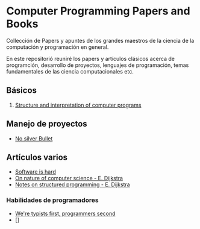 # Computer Programming Papers and Books
Collección de Papers y apuntes de los grandes maestros de la ciencia de la computación y programación en general.

En este repositorió reuniré los papers y artículos clásicos acerca de programción, desarrollo de proyectos, lenguajes de 
programación, temas fundamentales de las ciencia computacionales etc.


## Básicos

1. [Structure and interpretation of computer programs](/pdfs/sicp.pdf)


## Manejo de proyectos

- [No silver Bullet](/pdfs/Brooks-NoSilverBullet.pdf)

## Artículos varios

- [Software is hard](https://www.eejournal.com/article/20161101-softwareishard/)
- [On nature of computer science - E. Dijkstra](http://www.cs.utexas.edu/users/EWD/transcriptions/EWD08xx/EWD896.html)
- [Notes on structured programming - E. Dijkstra](/pdfs/EWD249.pdf)
<!-- - []() -->

### Habilidades de programadores 

- [We're typists first, programmers second](https://blog.codinghorror.com/we-are-typists-first-programmers-second/)
- []

